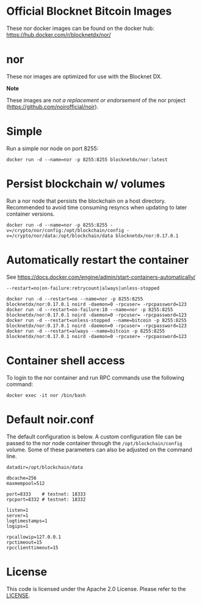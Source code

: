 Official Blocknet Bitcoin Images
=================================

These nor docker images can be found on the docker hub: https://hub.docker.com/r/blocknetdx/nor/

nor
========

These nor images are optimized for use with the Blocknet DX.

**Note**

These images are _not a replacement or endorsement_ of the nor project (https://github.com/noirofficial/noir).


Simple
======

Run a simple nor node on port 8255:
```
docker run -d --name=nor -p 8255:8255 blocknetdx/nor:latest
```


Persist blockchain w/ volumes
=============================

Run a nor node that persists the blockchain on a host directory. Recommended to avoid time consuming resyncs when updating to later container versions.
```
docker run -d --name=nor -p 8255:8255 -v=/crypto/nor/config:/opt/blockchain/config -v=/crypto/nor/data:/opt/blockchain/data blocknetdx/nor:0.17.0.1
```


Automatically restart the container
===================================

See https://docs.docker.com/engine/admin/start-containers-automatically/

`--restart=no|on-failure:retrycount|always|unless-stopped`

```
docker run -d --restart=no --name=nor -p 8255:8255 blocknetdx/nor:0.17.0.1 noird -daemon=0 -rpcuser= -rpcpassword=123
docker run -d --restart=on-failure:10 --name=nor -p 8255:8255 blocknetdx/nor:0.17.0.1 noird -daemon=0 -rpcuser= -rpcpassword=123
docker run -d --restart=unless-stopped --name=bitcoin -p 8255:8255 blocknetdx/nor:0.17.0.1 noird -daemon=0 -rpcuser= -rpcpassword=123
docker run -d --restart=always --name=bitcoin -p 8255:8255 blocknetdx/nor:0.17.0.1 noird -daemon=0 -rpcuser= -rpcpassword=123
```


Container shell access
======================

To login to the nor container and run RPC commands use the following command:
```
docker exec -it nor /bin/bash
```


Default noir.conf
=====================

The default configuration is below. A custom configuration file can be passed to the nor  node container through the `/opt/blockchain/config` volume. Some of these parameters can also be adjusted on the command line.
```
datadir=/opt/blockchain/data

dbcache=256
maxmempool=512

port=8333    # testnet: 18333
rpcport=8332 # testnet: 18332

listen=1
server=1
logtimestamps=1
logips=1

rpcallowip=127.0.0.1
rpctimeout=15
rpcclienttimeout=15
```


License
=======

This code is licensed under the Apache 2.0 License. Please refer to the [LICENSE](https://github.com/BlocknetDX/dockerimages/blob/master/LICENSE).